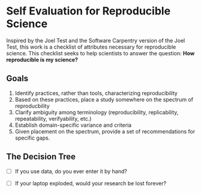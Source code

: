 
# Self Evaluation for Reproducible Science

Inspired by the Joel Test and the Software Carpentry version of the Joel Test, 
this work is a checklist of attributes necessary for reproducible science. 
This checklist seeks to help scientists to answer the question: **How 
reproducible is my science?**

## Goals

1. Identify practices, rather than tools, characterizing reproducibility 
2. Based on these practices, place a study somewhere on the spectrum of reproducbility
3. Clarify ambiguity among terminology (reproducibility, replicability, 
   repeatability, verifyability, etc.)
4. Establish domain-specific variance and criteria
5. Given placement on the spectrum, provide a set of recommendations for specific gaps.


## The Decision Tree

- [ ] If you use data, do you ever enter it by hand?
- [ ] If your laptop exploded, would your research be lost forever?

